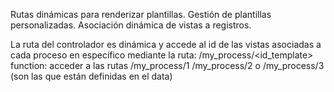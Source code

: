 Rutas dinámicas para renderizar plantillas.
Gestión de plantillas personalizadas.
Asociación dinámica de vistas a registros.

La ruta del controlador es dinámica y accede al id de las vistas asociadas a cada proceso en específico mediante la ruta: /my_process/<id_template>
function: acceder a las rutas /my_process/1 /my_process/2 o /my_process/3 (son las que están definidas en el data)
